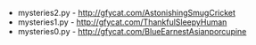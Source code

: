 * mysteries2.py - http://gfycat.com/AstonishingSmugCricket
* mysteries1.py - http://gfycat.com/ThankfulSleepyHuman
* mysteries0.py - http://gfycat.com/BlueEarnestAsianporcupine
